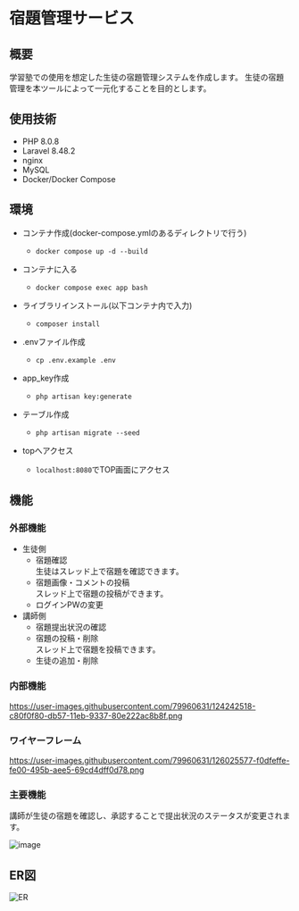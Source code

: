 # 宿題管理サービス

## 概要

学習塾での使用を想定した生徒の宿題管理システムを作成します。
生徒の宿題管理を本ツールによって一元化することを目的とします。

## 使用技術  
- PHP 8.0.8
- Laravel 8.48.2
- nginx
- MySQL
- Docker/Docker Compose

## 環境

- コンテナ作成(docker-compose.ymlのあるディレクトリで行う)
    - `docker compose up -d --build`
- コンテナに入る
    - `docker compose exec app bash`
- ライブラリインストール(以下コンテナ内で入力)
    - `composer install`
- .envファイル作成
    - `cp .env.example .env`
- app_key作成
    - `php artisan key:generate`
- テーブル作成
    - `php artisan migrate --seed`

- topへアクセス
    - `localhost:8080`でTOP画面にアクセス

## 機能

### 外部機能

- 生徒側
    - 宿題確認  
      生徒はスレッド上で宿題を確認できます。
    - 宿題画像・コメントの投稿  
      スレッド上で宿題の投稿ができます。
    - ログインPWの変更
- 講師側
    - 宿題提出状況の確認
    - 宿題の投稿・削除  
      スレッド上で宿題を投稿できます。
    - 生徒の追加・削除
### 内部機能
https://user-images.githubusercontent.com/79960631/124242518-c80f0f80-db57-11eb-9337-80e222ac8b8f.png
    
### ワイヤーフレーム  
https://user-images.githubusercontent.com/79960631/126025577-f0dfeffe-fe00-495b-aee5-69cd4dff0d78.png

### 主要機能  
  講師が生徒の宿題を確認し、承認することで提出状況のステータスが変更されます。  

  ![image](https://user-images.githubusercontent.com/79960631/128823333-da5fd41a-7d7d-4f73-b6f4-3d2df380dd94.gif)

## ER図
![ER](https://user-images.githubusercontent.com/79960631/125723458-c01b61df-efc8-4e28-936f-e56c6f852404.png)

